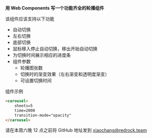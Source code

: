 **用 Web Components 写一个功能齐全的轮播组件**

该组件应该支持以下功能

* 自动切换
* 左右切换
* 底部切换
* 鼠标移入停止自动切换，移出开始自动切换
* 为切换时间展示相应的进度条
* 组件参数
  * 轮播图张数
  * 切换时的渐变效果（左右渐变和透明度渐变）
  * 可设置切换时间

组件示例

```html
<carousel>
    sheets=5
    time=2000
    transition-mode="opacity"
</carousel>
```

请在本周六晚 12 点之前将 GitHub 地址发到 xiaochang@redrock.team

